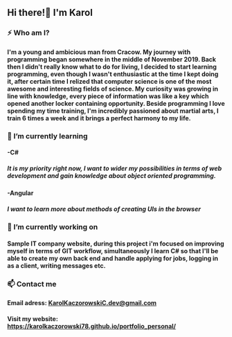 ## Hi there!👋 I'm Karol

### ⚡ Who am I?
#### I'm a young and ambicious man from Cracow. My journey with programming began somewhere in the middle of November 2019. Back then I didn't really know what to do for living, I decided to start learning programming, even though I wasn't enthusiastic at the time I kept doing it, after certain time I relized that computer science is one of the most awesome and interesting fields of science. My curiosity was growing in line with knowledge, every piece of information was like a key which opened another locker containing opportunity. Beside programming I love spending my time training, I'm incredibly passioned about martial arts, I train 6 times a week and it brings a perfect harmony to my life. 

### 🌱 I’m currently learning
  #### -C#
   ##### It is my priority right now, I want to wider my possibilities in terms of web development and gain knowledge about object oriented programming.
  #### -Angular
   ##### I want to learn more about methods of creating UIs in the browser
 
 ### 🔭 I’m currently working on 
  #### Sample IT company website, during this project i'm focused on improving myself in terms of GIT workflow, simultaneously I learn C# so that I'll be able to create my own          back end and handle applying for jobs, logging in as a client, writing messages etc.
 
 ### 📫 Contact me
  #### Email adress: KarolKaczorowskiC.dev@gmail.com
  #### Visit my website: https://karolkaczorowski78.github.io/portfolio_personal/
<!--
**KarolKaczorowski78/KarolKaczorowski78** is a ✨ _special_ ✨ repository because its `README.md` (this file) appears on your GitHub profile.

Here are some ideas to get you started:

- 🔭 I’m currently working on ...
- 🌱 I’m currently learning ...
- 👯 I’m looking to collaborate on ...
- 🤔 I’m looking for help with ...
- 💬 Ask me about ...
- 📫 How to reach me: ...
- 😄 Pronouns: ...
- ⚡ Fun fact: ...
-->
